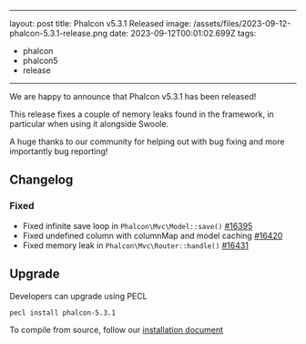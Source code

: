 
---
layout: post
title: Phalcon v5.3.1 Released
image: /assets/files/2023-09-12-phalcon-5.3.1-release.png
date: 2023-09-12T00:01:02.699Z
tags:
  - phalcon
  - phalcon5
  - release
---
We are happy to announce that Phalcon v5.3.1 has been released!

<!--more-->

This release fixes a couple of nemory leaks found in the framework, in particular when using it alongside Swoole.

A huge thanks to our community for helping out with bug fixing and more importantly bug reporting!

## Changelog

### Fixed

- Fixed infinite save loop in `Phalcon\Mvc\Model::save()` [#16395](https://github.com/phalcon/cphalcon/issues/16395)
- Fixed undefined column with columnMap and model caching [#16420](https://github.com/phalcon/cphalcon/issues/16420)
- Fixed memory leak in `Phalcon\Mvc\Router::handle()` [#16431](https://github.com/phalcon/cphalcon/pull/16431)

## Upgrade
Developers can upgrade using PECL

```bash
pecl install phalcon-5.3.1
```

To compile from source, follow our [installation document](https://docs.phalcon.io/5.0/en/installation)
